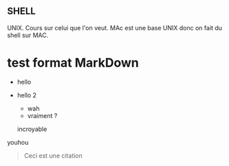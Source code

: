 ## SHELL

UNIX. Cours sur celui que l'on veut. MAc est une base UNIX donc on fait du shell sur MAC. 

# test format MarkDown

* hello
* hello 2 
    * wah
    * vraiment ?

    incroyable


youhou

> Ceci est une citation